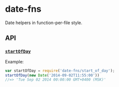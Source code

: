 # date-fns

Date helpers in function-per-file style.

## API

### [`startOfDay`](./src/start_of_day.js)

Example:

``` javascript
var startOfDay = require('date-fns/start_of_day');
startOfDay(new Date('2014-09-02T11:55:00'))
//=> 'Tue Sep 02 2014 00:00:00 GMT+0400 (MSK)'
```
